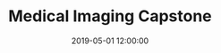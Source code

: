 ---
layout: inner
position: right
title: 'Medical Imaging Capstone'
date: 2019-05-01 12:00:00
categories: 
tags:
featured_image: '/img/portfolio/covidsegmentation.png'
project_link: ''
lead_text: 'A pulmonary complication detector trained on open-sourced COVID-19 datasets.'
---